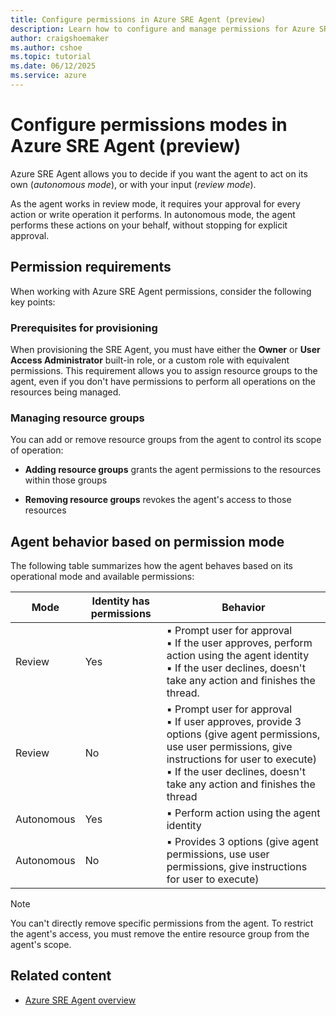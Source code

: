 ```yaml
---
title: Configure permissions in Azure SRE Agent (preview)
description: Learn how to configure and manage permissions for Azure SRE Agent to operate in review or autonomous modes when managing your resources.
author: craigshoemaker
ms.author: cshoe
ms.topic: tutorial
ms.date: 06/12/2025
ms.service: azure
---
```


# Configure permissions modes in Azure SRE Agent (preview)

Azure SRE Agent allows you to decide if you want the agent to act on its own (*autonomous mode*), or with your input (*review mode*).

As the agent works in review mode, it requires your approval for every action or write operation it performs. In autonomous mode, the agent performs these actions on your behalf, without stopping for explicit approval.

## Permission requirements

When working with Azure SRE Agent permissions, consider the following key points:

### Prerequisites for provisioning

When provisioning the SRE Agent, you must have either the **Owner** or **User Access Administrator** built-in role, or a custom role with equivalent permissions. This requirement allows you to assign resource groups to the agent, even if you don't have permissions to perform all operations on the resources being managed.

### Managing resource groups

You can add or remove resource groups from the agent to control its scope of operation:

- **Adding resource groups** grants the agent permissions to the resources within those groups

- **Removing resource groups** revokes the agent's access to those resources

## Agent behavior based on permission mode

The following table summarizes how the agent behaves based on its operational mode and available permissions:

| Mode | Identity has permissions | Behavior |
|---|---|---|
| Review | Yes  | ▪ Prompt user for approval<br>▪ If the user approves, perform action using the agent identity<br>▪ If the user declines, doesn't take any action and finishes the thread. |
| Review | No  | ▪ Prompt user for approval<br>▪ If user approves, provide 3 options (give agent permissions, use user permissions, give instructions for user to execute)<br>▪ If the user declines, doesn't take any action and finishes the thread |
| Autonomous | Yes | ▪ Perform action using the agent identity  |
| Autonomous | No | ▪ Provides 3 options (give agent permissions, use user permissions, give instructions for user to execute)  |

> [!NOTE]
> You can't directly remove specific permissions from the agent. To restrict the agent's access, you must remove the entire resource group from the agent's scope.

## Related content

- [Azure SRE Agent overview](overview.md)
